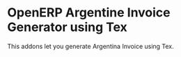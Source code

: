 # OpenERP Argentine Invoice Generator using Tex

This addons let you generate Argentina Invoice using Tex.

